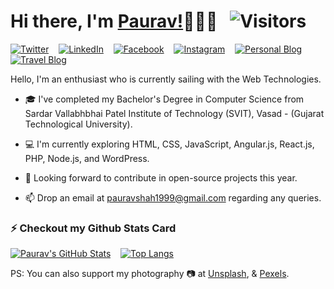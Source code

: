 # Hi there, I'm [Paurav!](https://paurav11.github.io)👋👨‍💻 &nbsp; ![Visitors](https://komarev.com/ghpvc/?username=paurav11&color=green)

[![Twitter][1.1]][1] &nbsp;&nbsp; [![LinkedIn][1.2]][2] &nbsp;&nbsp; [![Facebook][1.3]][3] &nbsp;&nbsp; [![Instagram][1.4]][4] &nbsp;&nbsp; [![Personal Blog][1.5]][5] &nbsp;&nbsp; [![Travel Blog][1.6]][6]

[1.1]: https://www.dropbox.com/s/t50jmxb1i4jsid3/Twitter.png?raw=1
[1.2]: https://www.dropbox.com/s/tji4pi6ieyf2ksj/LinkedIn.png?raw=1
[1.3]: https://www.dropbox.com/s/nzwuss8k3ndo7xz/Facebook.png?raw=1
[1.4]: https://www.dropbox.com/s/qbvbzr2a8nfpjfw/Instagram.png?raw=1
[1.5]: https://www.dropbox.com/s/qdvslw3a139sx22/WordPress.png?raw=1
[1.6]: https://www.dropbox.com/s/neu4c8o3lzthhgf/Blogger.png?raw=1

[1]: http://www.twitter.com/PauravNShah
[2]: https://www.linkedin.com/in/paurav11
[3]: https://www.facebook.com/paurav.shah.11
[4]: https://www.instagram.com/paurav_11/
[5]: https://shahpaurav.wordpress.com
[6]: https://ps-travelxp.blogspot.com


Hello, I'm an enthusiast who is currently sailing with the Web Technologies.

- 🎓 I've completed my Bachelor's Degree in Computer Science from Sardar Vallabhbhai Patel Institute of Technology (SVIT), Vasad - (Gujarat Technological University).

- 💻 I'm currently exploring HTML, CSS, JavaScript, Angular.js, React.js, PHP, Node.js, and WordPress.

- 🔭 Looking forward to contribute in open-source projects this year.

- 📫 Drop an email at pauravshah1999@gmail.com regarding any queries.

### ⚡ Checkout my Github Stats Card

[![Paurav's GitHub Stats](https://github-readme-stats.vercel.app/api?username=paurav11&show_icons=true&theme=gruvbox)](https://github.com/anuraghazra/github-readme-stats) &nbsp;&nbsp; [![Top Langs](https://github-readme-stats.vercel.app/api/top-langs/?username=paurav11&layout=compact)](https://github.com/anuraghazra/github-readme-stats)


PS: You can also support my photography 📷 at [Unsplash](https://www.unsplash.com/@pauravshah), & [Pexels](https://www.pexels.com/@paurav-shah-11921304).


<!--
**paurav11/paurav11** is a ✨ _special_ ✨ repository because its `README.md` (this file) appears on your GitHub profile.

Here are some ideas to get you started:

- 🔭 I’m currently working on ...
- 🌱 I’m currently learning ...
- 👯 I’m looking to collaborate on ...
- 🤔 I’m looking for help with ...
- 💬 Ask me about ...
- 📫 How to reach me: ...
- 😄 Pronouns: ...
- ⚡ Fun fact: ...
-->
